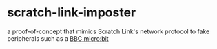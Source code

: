 # scratch-link-imposter
a proof-of-concept that mimics Scratch Link's network protocol to fake peripherals such as a [BBC micro:bit](https://support.microbit.org/support/solutions/articles/19000013983-what-is-a-micro-bit)